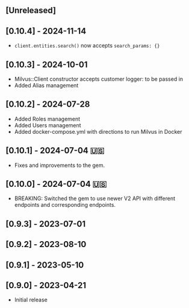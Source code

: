 ## [Unreleased]

## [0.10.4] - 2024-11-14
- `client.entities.search()` now accepts `search_params: {}`

## [0.10.3] - 2024-10-01
- Milvus::Client constructor accepts customer logger: to be passed in
- Added Alias management

## [0.10.2] - 2024-07-28
- Added Roles management
- Added Users management
- Added docker-compose.yml with directions to run Milvus in Docker

## [0.10.1] - 2024-07-04 🇺🇸
- Fixes and improvements to the gem.

## [0.10.0] - 2024-07-04 🇺🇸
- BREAKING: Switched the gem to use newer V2 API with different endpoints and corresponding endpoints.

## [0.9.3] - 2023-07-01

## [0.9.2] - 2023-08-10

## [0.9.1] - 2023-05-10

## [0.9.0] - 2023-04-21
- Initial release
